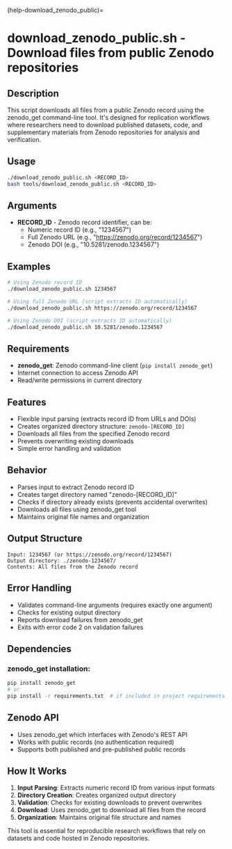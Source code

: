 (help-download_zenodo_public)=

# download_zenodo_public.sh - Download files from public Zenodo repositories

## Description

This script downloads all files from a public Zenodo record using the zenodo_get command-line tool. It's designed for replication workflows where researchers need to download published datasets, code, and supplementary materials from Zenodo repositories for analysis and verification.

## Usage

```bash
./download_zenodo_public.sh <RECORD_ID>
bash tools/download_zenodo_public.sh <RECORD_ID>
```

## Arguments

- **RECORD_ID** - Zenodo record identifier, can be:
  - Numeric record ID (e.g., "1234567")
  - Full Zenodo URL (e.g., "https://zenodo.org/record/1234567")
  - Zenodo DOI (e.g., "10.5281/zenodo.1234567")

## Examples

```bash
# Using Zenodo record ID
./download_zenodo_public.sh 1234567

# Using full Zenodo URL (script extracts ID automatically)
./download_zenodo_public.sh https://zenodo.org/record/1234567

# Using Zenodo DOI (script extracts ID automatically)
./download_zenodo_public.sh 10.5281/zenodo.1234567
```

## Requirements

- **zenodo_get**: Zenodo command-line client (`pip install zenodo_get`)
- Internet connection to access Zenodo API
- Read/write permissions in current directory

## Features

- Flexible input parsing (extracts record ID from URLs and DOIs)
- Creates organized directory structure: `zenodo-[RECORD_ID]`
- Downloads all files from the specified Zenodo record
- Prevents overwriting existing downloads
- Simple error handling and validation

## Behavior

- Parses input to extract Zenodo record ID
- Creates target directory named "zenodo-[RECORD_ID]"
- Checks if directory already exists (prevents accidental overwrites)
- Downloads all files using zenodo_get tool
- Maintains original file names and organization

## Output Structure

```
Input: 1234567 (or https://zenodo.org/record/1234567)
Output directory: ./zenodo-1234567/
Contents: All files from the Zenodo record
```

## Error Handling

- Validates command-line arguments (requires exactly one argument)
- Checks for existing output directory
- Reports download failures from zenodo_get
- Exits with error code 2 on validation failures

## Dependencies

### zenodo_get installation:
```bash
pip install zenodo_get
# or
pip install -r requirements.txt  # if included in project requirements
```

## Zenodo API

- Uses zenodo_get which interfaces with Zenodo's REST API
- Works with public records (no authentication required)
- Supports both published and pre-published public records

## How It Works

1. **Input Parsing**: Extracts numeric record ID from various input formats
2. **Directory Creation**: Creates organized output directory
3. **Validation**: Checks for existing downloads to prevent overwrites
4. **Download**: Uses zenodo_get to download all files from the record
5. **Organization**: Maintains original file structure and names

This tool is essential for reproducible research workflows that rely on datasets and code hosted in Zenodo repositories.